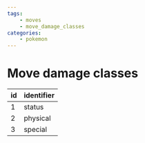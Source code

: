 ```yaml
---
tags:
    - moves
    - move_damage_classes
categories:
    - pokemon
---
```


# Move damage classes

| id | identifier |
|----|------------|
| 1  | status     |
| 2  | physical   |
| 3  | special    |
